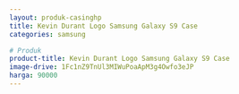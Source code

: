 ```yaml
---
layout: produk-casinghp
title: Kevin Durant Logo Samsung Galaxy S9 Case
categories: samsung

# Produk
product-title: Kevin Durant Logo Samsung Galaxy S9 Case
image-drive: 1Fc1nZ9TnUl3MIWuPoaApM3g4Owfo3eJP
harga: 90000
---
```

